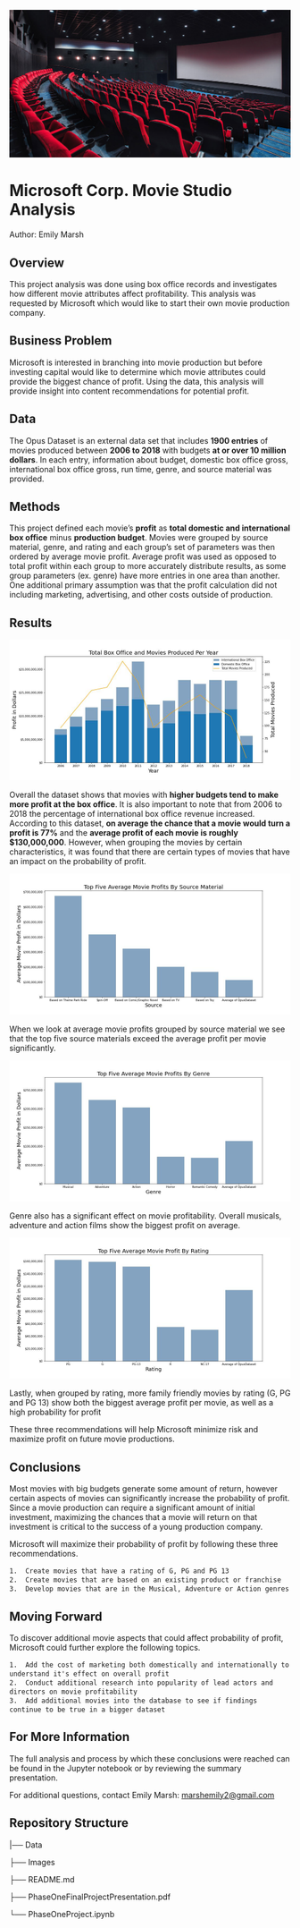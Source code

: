 ![Movie Theatre](Images/Movie-1200-630.jpeg)

# Microsoft Corp. Movie Studio Analysis 

Author: Emily Marsh

## Overview

This project analysis was done using box office records and investigates how different movie attributes affect profitability. This analysis was requested by Microsoft which would like to start their own movie production company. 

## Business Problem

Microsoft is interested in branching into movie production but before investing capital would like to determine which movie attributes could provide the biggest chance of profit. Using the data, this analysis will provide insight into content recommendations for potential profit.

## Data

The Opus Dataset is an external data set that includes **1900 entries** of movies produced between **2006 to 2018** with budgets **at or over 10 million dollars**. In each entry, information about budget, domestic box office gross, international box office gross, run time, genre, and source material was provided.

## Methods

This project defined each movie’s **profit** as **total domestic and international box office** minus **production budget**. Movies were grouped by source material, genre, and rating and each group’s set of parameters was then ordered by average movie profit. Average profit was used as opposed to total profit within each group to more accurately distribute results, as some group parameters (ex. genre) have more entries in one area than another. One additional primary assumption was that the profit calculation did not including marketing, advertising, and other costs outside of production.

## Results

![Summary Chart](Images/SummaryChart.jpg)

Overall the dataset shows that movies with **higher budgets tend to make more profit at the box office**. It is also important to note that from 2006 to 2018 the percentage of international box office revenue increased. According to this dataset, **on average the chance that a movie would turn a profit is 77%** and the **average profit of each movie is roughly $130,000,000**. However, when grouping the movies by certain characteristics, it was found that there are certain types of movies that have an impact on the probability of profit. 

![Top Source Material Chart](Images/TopSourceMaterial.jpg)

When we look at average movie profits grouped by source material we see that the top five source materials exceed the average profit per movie significantly. 

![Top Genre Chart](Images/TopGenre.jpg)

Genre also has a significant effect on movie profitability. Overall musicals, adventure and action films show the biggest profit on average.

![Top Rating Chart](Images/TopRating.jpg)

Lastly, when grouped by rating, more family friendly movies by rating (G, PG and PG 13) show both the biggest average profit per movie, as well as a high probability for profit

These three recommendations will help Microsoft minimize risk and maximize profit on future movie productions.

## Conclusions

Most movies with big budgets generate some amount of return, however certain aspects of movies can significantly increase the probability of profit. Since a movie production can require a significant amount of initial investment, maximizing the chances that a movie will return on that investment is critical to the success of a young production company.

Microsoft will maximize their probability of profit by following these three recommendations.

	1.	Create movies that have a rating of G, PG and PG 13
	2.	Create movies that are based on an existing product or franchise
	3.	Develop movies that are in the Musical, Adventure or Action genres

## Moving Forward

To discover additional movie aspects that could affect probability of profit, Microsoft could further explore the following topics.

	1.	Add the cost of marketing both domestically and internationally to understand it's effect on overall profit
	2.	Conduct additional research into popularity of lead actors and directors on movie profitability
	3.	Add additional movies into the database to see if findings continue to be true in a bigger dataset

## For More Information

The full analysis and process by which these conclusions were reached can be found in the Jupyter notebook or by reviewing the summary presentation.

For additional questions, contact Emily Marsh: marshemily2@gmail.com

## Repository Structure

 |── Data
 
 ├── Images
 
 ├── README.md
 
 ├── PhaseOneFinalProjectPresentation.pdf
 
 └── PhaseOneProject.ipynb
